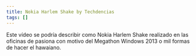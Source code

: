 ```yaml
---
title: Nokia Harlem Shake by Techdencias
tags: []
---
```

Este vídeo se podría describir como Nokia Harlem Shake realizado en las oficinas de pasiona con motivo del Megathon Windows 2013 o mil formas de hacer el hawaiano.

